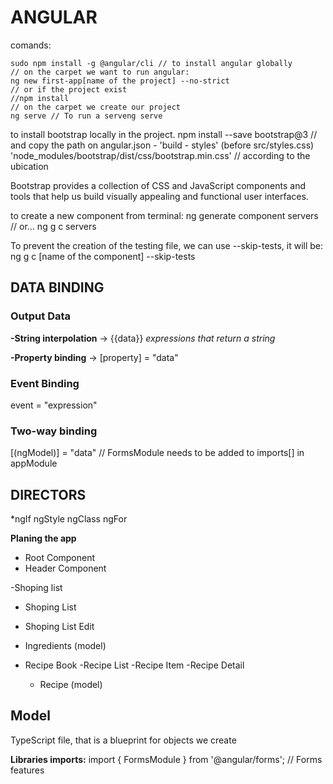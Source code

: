 # ANGULAR

comands: 

    sudo npm install -g @angular/cli // to install angular globally
    // on the carpet we want to run angular:
    ng new first-app[name of the project] --no-strict
    // or if the project exist 
    //npm install
    // on the carpet we create our project
    ng serve // To run a serveng serve

to install bootstrap locally in the project.
  npm install --save bootstrap@3
  // and copy the path on angular.json - 'build - styles' (before src/styles.css)
  'node_modules/bootstrap/dist/css/bootstrap.min.css' // according to the ubication

Bootstrap provides a collection of CSS and JavaScript components and tools that help us build visually appealing and functional user interfaces.

to create a new component from terminal:
    ng generate component servers<name of the component>
    // or...
    ng g c servers<name of the component>

To prevent the creation of the testing file, we can use --skip-tests, it will be: 
  ng g c [name of the component] --skip-tests

## DATA BINDING

### Output Data
  **-String interpolation** -> {{data}}
  _expressions that return a string_

  **-Property binding** -> [property] = "data"


### Event Binding

  event = "expression"

### Two-way binding
  [(ngModel)] = "data"
  // FormsModule needs to be added to imports[] in appModule

## DIRECTORS

*ngIf
ngStyle
ngClass
ngFor

**Planing the app**
- Root Component
- Header Component

-Shoping list
  - Shoping List
  - Shoping List Edit
  - Ingredients (model)

- Recipe Book
  -Recipe List
  -Recipe Item
  -Recipe Detail
  - Recipe (model)

## Model

TypeScript file, that is a blueprint for objects we create



**Libraries imports:**
  import { FormsModule } from '@angular/forms'; // Forms features